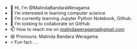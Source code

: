 - 👋 Hi, I’m @MalindaBandaraWeragama
- 👀 I’m interested in learning computer science
- 🌱 I’m currently learning Jupyter Python Notebook, Github.
- 💞️ I’m looking to collaborate on GitHub
- 📫 How to reach me on malindaweragama@gmail.com
- 😄 Pronouns: Malinda Bandara Weragama
- ⚡ Fun fact: ...

<!---
malindBaweragama/malindBaweragama is a ✨ special ✨ repository because its `README.md` (this file) appears on your GitHub profile.
You can click the Preview link to take a look at your changes.
--->
